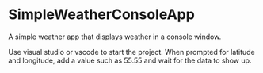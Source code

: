 # SimpleWeatherConsoleApp
A simple weather app that displays weather in a console window.

Use visual studio or vscode to start the project.
When prompted for latitude and longitude, add a value such as 55.55 and wait for the data to show up.

